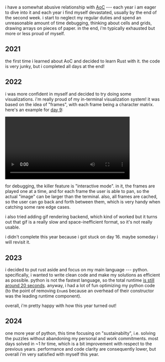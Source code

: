 i have a somewhat abusive relationship with [AoC](https://adventofcode.com/) ---
each year i am eager to dive into it and each year i find myself devastated, usually by
the end of the second week. i start to neglect my regular duties and spend an unreasonable
amount of time debugging, thinking about cells and grids, drawing arrays on pieces of paper.
in the end, i'm typically exhausted but more or less proud of myself.

## 2021
the first time i learned about AoC and decided to learn Rust with it. the code is very
junky, but i completed all days at the end!

## 2022
i was more confident in myself and decided to try doing some visualizations. i'm really
proud of my in-terminal visualization system! it was based on the idea of "frames", with
each frame being a character matrix. here's an example for
[day 9](https://adventofcode.com/2022/day/9):

<video width="80%" controls>
  <source src="media/aoc-2022-d9-visualization.mov" type="video/mp4">
</video>

for debugging, the killer feature is "interactive mode". in it, the frames are played one
at a time, and for each frame the user is able to pan, so the actual "image" can be larger than
the terminal. also, all frames are cached, so the user can go back and forth between them, which
is very handy when catching some rare edge cases.

i also tried adding gif rendering backend, which kind of worked but it turns out that gif is
a really slow and space-inefficient format, so it's not really usable.

i didn't complete this year because i got stuck on day 16. maybe someday i will revisit it.

## 2023
i decided to put rust aside and focus on my main language --- python. specifically, i wanted to
write clean code and make my solutions as efficient as possible. python is not the fastest language,
so the total runtime [is still around 20 seconds](https://github.com/nj-vs-vh/advent-of-code-2023?tab=readme-ov-file#results).
anyway, i had a lot of fun optimizing my python code (to the point of removing `Enum`s because an
overhead of their constructor was the leading runtime component).

overall, i'm pretty happy with how this year turned out!

## 2024

one more year of python, this time focusing on "sustainabilty", i.e. solving the puzzles without
abandoning my personal and work commitments. most days solved in ~1 hr time, which is a bit
improvement with respect to the previous years. performance and code clarity are consequently lower,
but overall i'm very satisfied with myself this year.

